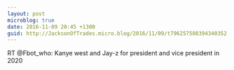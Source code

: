 ```yaml
---
layout: post
microblog: true
date: 2016-11-09 20:45 +1300
guid: http://JacksonOfTrades.micro.blog/2016/11/09/t796257508394340352.html
---
```

RT @Fbot_who: Kanye west and Jay-z for president and vice president in 2020
